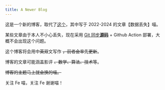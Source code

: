 ```yaml
---
title: A Newer Blog
---
```

这是一个新的博客，取代了[这个](https://old.ferh.me)，其中写于 2022-2024 的文章【数据丢失】喵。

某些文章由于本人不小心丢失，现在采用 [Git 同步**源码**](https://github.com/FeRhodium/FeRhodium.github.io) + Github Action 部署，大概不会出现这个问题。

这个博客将会用中~~英双~~文写作 ~~，前者会率先更新~~。

博客的文章可能涵盖影评 ~~、数学、算法、技术~~等。

~~博客的主题马上就会换的喵。~~

关注 Fe 喵，关注 Fe 谢谢喵！

